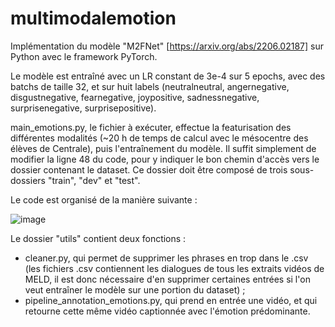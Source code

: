 # multimodalemotion

Implémentation du modèle "M2FNet" [https://arxiv.org/abs/2206.02187] sur Python avec le framework PyTorch.

Le modèle est entraîné avec un LR constant de 3e-4 sur 5 epochs, avec des batchs de taille 32, et sur huit labels (neutralneutral, angernegative, disgustnegative, fearnegative, joypositive, sadnessnegative, surprisenegative, surprisepositive).

main_emotions.py, le fichier à exécuter, effectue la featurisation des différentes modalités (~20 h de temps de calcul avec le mésocentre des élèves de Centrale), puis l'entraînement du modèle. Il suffit simplement de modifier la ligne 48 du code, pour y indiquer le bon chemin d'accès vers le dossier contenant le dataset. Ce dossier doit être composé de trois sous-dossiers "train", "dev" et "test".
 
Le code est organisé de la manière suivante :

![image](https://user-images.githubusercontent.com/93575161/193032629-aa6ad92b-0dce-40c3-b264-ac32268cd6d4.png)

Le dossier "utils" contient deux fonctions :
- cleaner.py, qui permet de supprimer les phrases en trop dans le .csv (les fichiers .csv contiennent les dialogues de tous les extraits vidéos de MELD, il est donc nécessaire d'en supprimer certaines entrées si l'on veut entraîner le modèle sur une portion du dataset) ;
- pipeline_annotation_emotions.py, qui prend en entrée une vidéo, et qui retourne cette même vidéo captionnée avec l'émotion prédominante.

